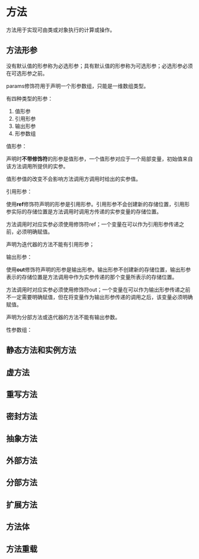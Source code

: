 # 方法

方法用于实现可由类或对象执行的计算或操作。

## 方法形参

没有默认值的形参称为必选形参；具有默认值的形参称为可选形参；必选形参必须在可选形参之前。

params修饰符用于声明一个形参数组，只能是一维数组类型。

有四种类型的形参：

1. 值形参
2. 引用形参
3. 输出形参
4. 形参数组

值形参：

声明时**不带修饰符**的形参是值形参，一个值形参对应于一个局部变量，初始值来自该方法调用所提供的实参。

值形参值的改变不会影响方法调用方调用时给出的实参值。

引用形参：

使用**ref**修饰符声明的形参是引用形参。引用形参不会创建新的存储位置，引用形参实际的存储位置是方法调用时调用方传递的实参变量的存储位置。

方法调用时对应实参必须使用修饰符ref；一个变量在可以作为引用形参传递之前，必须明确赋值。

声明为迭代器的方法不能有引用形参；

输出形参：

使用**out**修饰符声明的形参是输出形参。输出形参不创建新的存储位置，输出形参表示的存储位置是方法调用中作为实参传递的那个变量所表示的存储位置。

方法调用时对应实参必须使用修饰符out；一个变量在可以作为输出形参传递之前不一定需要明确赋值，但在将变量作为输出形参传递的调用之后，该变量必须明确赋值。

声明为分部方法或迭代器的方法不能有输出参数。

性参数组：

## 静态方法和实例方法

## 虚方法

## 重写方法

## 密封方法

## 抽象方法

## 外部方法

## 分部方法

## 扩展方法

## 方法体

## 方法重载



